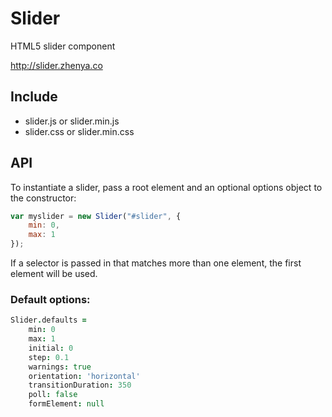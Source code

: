 # Slider

HTML5 slider component

http://slider.zhenya.co

## Include

- slider.js or slider.min.js
- slider.css or slider.min.css

## API

To instantiate a slider, pass a root element and an optional options object to the constructor:

``` js
var myslider = new Slider("#slider", {
	min: 0,
	max: 1
});
```

If a selector is passed in that matches more than one element, the first element will be used.

### Default options:
``` coffee
Slider.defaults = 
	min: 0
	max: 1
	initial: 0
	step: 0.1
	warnings: true
	orientation: 'horizontal'
	transitionDuration: 350
	poll: false
	formElement: null
```